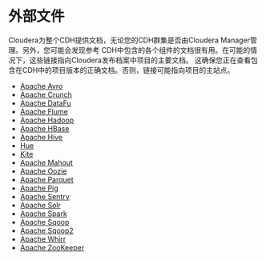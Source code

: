 外部文件
================================================================================
Cloudera为整个CDH提供文档，无论您的CDH群集是否由Cloudera Manager管理。另外，您可能会发现参考
CDH中包含的各个组件的文档很有用。在可能的情况下，这些链接指向Cloudera发布档案中项目的主要文档。
这确保您正在查看包含在CDH中的项目版本的正确文档。否则，链接可能指向项目的主站点。

+ [Apache Avro](http://avro.apache.org/docs/current/)
+ [Apache Crunch](https://crunch.apache.org/)
+ [Apache DataFu](https://archive.cloudera.com/cdh5/cdh/5/datafu/javadoc/)
+ [Apache Flume](https://archive.cloudera.com/cdh5/cdh/5/flume-ng/index.html)
+ [Apache Hadoop](https://archive.cloudera.com/cdh5/cdh/5/hadoop/index.html)
+ [Apache HBase](https://archive.cloudera.com/cdh5/cdh/5/hbase/book.html)
+ [Apache Hive](https://cwiki.apache.org/confluence/display/Hive/Home%3bjsessionid=88FC364CDEC274BAAC50B58E759EA0F2)
+ [Hue](https://archive.cloudera.com/cdh5/cdh/5/hue/)
+ [Kite](http://kitesdk.org/docs/current/)
+ [Apache Mahout](https://archive.cloudera.com/cdh5/cdh/5/mahout/)
+ [Apache Oozie](https://archive.cloudera.com/cdh5/cdh/5/oozie/)
+ [Apache Parquet](http://parquet.apache.org/documentation/latest/)
+ [Apache Pig](https://archive.cloudera.com/cdh5/cdh/5/pig/)
+ [Apache Sentry](http://incubator.apache.org/projects/sentry.html)
+ [Apache Solr](https://archive.cloudera.com/cdh5/cdh/5/solr/)
+ [Apache Spark](https://spark.apache.org/docs/1.6.0/)
+ [Apache Sqoop](https://archive.cloudera.com/cdh5/cdh/5/sqoop/)
+ [Apache Sqoop2](https://archive.cloudera.com/cdh5/cdh/5/sqoop2/)
+ [Apache Whirr](https://archive.cloudera.com/cdh5/cdh/5/whirr/)
+ [Apache ZooKeeper](https://archive.cloudera.com/cdh5/cdh/5/zookeeper/)
